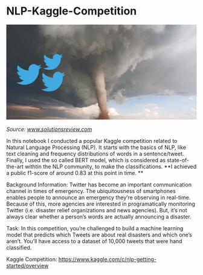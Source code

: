 # NLP-Kaggle-Competition

![Front](twitter.jpg)

*Source: www.solutionsreview.com*

In this notebook I conducted a popular Kaggle competition related to Natural Language Processing (NLP). It starts with the basics of NLP, like text cleaning and frequency distributions of words in a sentence/tweet. Finally, I used the so called BERT model, which is considered as state-of-the-art withtin the NLP community, to make the classifications.
**I achieved a public f1-score of around 0.83 at this point in time. **

Background Information:
Twitter has become an important communication channel in times of emergency. The ubiquitousness of smartphones enables people to announce an emergency they’re observing in real-time. Because of this, more agencies are interested in programatically monitoring Twitter (i.e. disaster relief organizations and news agencies). But, it’s not always clear whether a person’s words are actually announcing a disaster.

Task:
In this competition, you’re challenged to build a machine learning model that predicts which Tweets are about real disasters and which one’s aren’t. You’ll have access to a dataset of 10,000 tweets that were hand classified.

Kaggle Competition: https://www.kaggle.com/c/nlp-getting-started/overview
